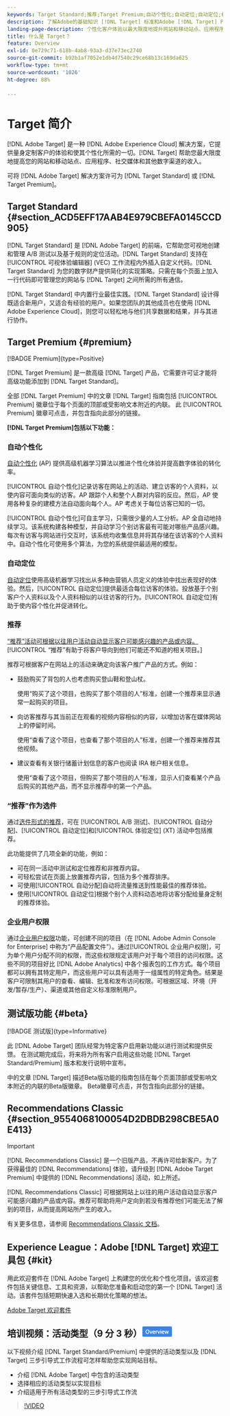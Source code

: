```yaml
---
keywords: Target Standard;推荐;Target Premium;自动个性化;自动定位;自动定位;权限;adobe target 是什么;
description: 了解Adobe的基础知识 [!DNL Target] 标准和Adobe [!DNL Target] Premium。 [!DNL Target]  Premium 包含标准产品中不提供的高级功能。
landing-page-description: 个性化客户体验以最大限度地提升网站和移动站点、应用程序、社交媒体和其他数字渠道的收入。
title: 什么是 Target？
feature: Overview
exl-id: 0e729c71-618b-4ab8-93a3-d37e73ec2740
source-git-commit: b92b1af7052e1db4d7540c29ce68b13c169da625
workflow-type: tm+mt
source-wordcount: '1026'
ht-degree: 88%

---
```


# Target 简介

[!DNL Adobe Target] 是一种 [!DNL Adobe Experience Cloud] 解决方案，它提供量身定制客户的体验和使其个性化所需的一切。[!DNL Target] 帮助您最大限度地提高您的网站和移动站点、应用程序、社交媒体和其他数字渠道的收入。

可将 [!DNL Adobe Target] 解决方案许可为 [!DNL Target Standard] 或 [!DNL Target Premium]。

## Target Standard {#section_ACD5EFF17AAB4E979CBEFA0145CCD905}

[!DNL Target Standard] 是 [!DNL Adobe Target] 的前端，它帮助您可视地创建和管理 A/B 测试以及基于规则的定位活动。[!DNL Target Standard] 支持在[!UICONTROL 可视体验编辑器] (VEC) 工作流程内外插入自定义代码。[!DNL Target Standard] 为您的数字财产提供简化的实现策略。只需在每个页面上加入一行代码即可管理您的网站与 [!DNL Target] 之间所需的所有通信。

[!DNL Target Standard] 中内置行业最佳实践。[!DNL Target Standard] 设计得既适合新用户，又适合有经验的用户。如果您团队的其他成员也在使用 [!DNL Adobe Experience Cloud]，则您可以轻松地与他们共享数据和结果，并与其进行协作。

## Target Premium {#premium}

[!BADGE Premium]{type=Positive}

[!DNL Target Premium] 是一款高级 [!DNL Target] 产品，它需要许可证才能将高级功能添加到 [!DNL Target Standard]。

全部 [!DNL Target Premium] 中的文章 [!DNL Target] 指南包括 [!UICONTROL Premium] 徽章位于每个页面的顶部或受影响文本附近的内联。 此 [!UICONTROL Premium] 徽章可点击，并包含指向此部分的链接。

**[!DNL Target Premium]包括以下功能：**

### 自动个性化

[自动个性化](/help/main/c-activities/t-automated-personalization/automated-personalization.md#task_8AAF837796D74CF893CA2F88BA1491C9) (AP) 提供高级机器学习算法以推进个性化体验并提高数字体验的转化率。

[!UICONTROL 自动个性化]记录访客在网站上的活动、建立访客的个人资料，以使内容可面向类似的访客。AP 跟踪个人和整个人群对内容的反应。然后，AP 使用各种复杂的建模方法自动面向每个人。AP 考虑关于每位访客已知的一切。

[!UICONTROL 自动个性化]可自主学习，只需很少量的人工分析。AP 全自动地持续学习。该系统构建各种模型，并自动学习个别访客最有可能对哪些产品感兴趣。每次有访客与网站进行交互时，该系统均收集信息并将其存储在该访客的个人资料中。自动个性化可使用多个算法，为您的系统提供最适用的模型。

### 自动定位

[自动定位](/help/main/c-activities/auto-target/auto-target-to-optimize.md)使用高级机器学习找出从多种由营销人员定义的体验中找出表现好的体验。然后，[!UICONTROL 自动定位]提供最适合每位访客的体验。投放基于个别客户个人资料以及个人资料相似的以往访客的行为。[!UICONTROL 自动定位]有助于使内容个性化并促进转化。

### 推荐

[“推荐”活动可根据以往用户活动自动显示客户可能感兴趣的产品或内容。](/help/main/c-recommendations/recommendations.md#concept_7556C8A4543942F2A77B13A29339C0C0)[!UICONTROL “推荐”有助于将客户导向到他们可能还不知道的相关项目。]

推荐可根据客户在网站上的活动来确定向该客户推广产品的方式。例如：

* 鼓励购买了背包的人也考虑购买登山鞋和登山杖。

   使用“购买了这个项目，也购买了那个项目的人”标准，创建一个推荐来显示通常一起购买的项目。

* 向访客推荐与其当前正在观看的视频内容相似的内容，以增加访客在媒体网站上的停留时间。

   使用“查看了这个项目，也查看了那个项目的人”标准，创建一个推荐来推荐其他视频。

* 建议查看有关银行储蓄计划信息的客户也阅读 IRA 帐户相关信息。

   使用“查看了这个项目，但购买了那个项目的人”标准，显示人们查看某个产品后购买的其他产品，而不显示推荐中的第一个产品。

### “推荐”作为选件

通过[选件形式的推荐](/help/main/c-recommendations/recommendations-as-an-offer.md)，可在 [!UICONTROL A/B 测试]、[!UICONTROL 自动分配]、[!UICONTROL 自动定位]和[!UICONTROL 体验定位] (XT) 活动中包括推荐。

此功能提供了几项全新的功能，例如：

* 可在同一活动中测试和定位推荐和非推荐内容。
* 可轻松尝试在页面上放置推荐内容，包括为多个推荐排序。
* 可使用[!UICONTROL 自动分配]自动将流量推送到性能最佳的推荐体验。
* 使用[!UICONTROL 自动定位]根据个别个人资料动态地将访客分配给量身定制的推荐体验。

### 企业用户权限

通过[企业用户权限](/help/main/administrating-target/c-user-management/property-channel/property-channel.md#concept_E396B16FA2024ADBA27BC056138F9838)功能，可创建不同的项目（在 [!DNL Adobe Admin Console for Enterprise] 中称为“产品配置文件”）。通过[!UICONTROL 企业用户权限]，可为单个用户分配不同的权限，而这些权限规定该用户对于每个项目的访问权限。这些不同的项目好比 [!DNL Adobe Analytics] 中各个报表包的工作方式。每个项目都可以拥有其特定用户，而这些用户可以具有适用于一组属性的特定角色。结果是客户可限制其用户的查看、编辑、批准和发布访问权限。可根据区域、环境（开发/暂存/生产）、渠道或其他自定义标准限制用户。

## 测试版功能 {#beta}

[!BADGE 测试版]{type=Informative}

此 [!DNL Adobe Target] 团队经常为特定客户启用新功能以进行测试和提供反馈。 在测试期完成后，将来将为所有客户启用这些功能 [!DNL Target Standard/Premium] 版本和发行说明中宣布。

中的文章 [!DNL Target] 描述Beta版功能的指南包括在每个页面顶部或受影响文本附近的内联的Beta版徽章。 Beta徽章可点击，并包含指向此部分的链接。

## Recommendations Classic {#section_9554068100054D2DBDB298CBE5A0E413}

>[!IMPORTANT]
>
>[!DNL Recommendations Classic] 是一个旧版产品，不再许可给新客户。为了获得最佳的 [!DNL Recommendations] 体验，请升级到 [!DNL Adobe Target Premium] 中提供的 [!DNL Recommendations] 活动，如上所述。

[!DNL Recommendations Classic] 可根据网站上以往的用户活动自动显示客户可能感兴趣的产品或内容。推荐可帮助将用户定向到若没有推荐他们可能无法了解到的项目，从而提高网站所产生的收入。

有关更多信息，请参阅 [Recommendations Classic 文档](/help/main/assets/adobe-recommendations-classic.pdf)。

## Experience League：Adobe [!DNL Target] 欢迎工具包 {#kit}

用此欢迎套件在 [!DNL Adobe Target] 上构建您的优化和个性化项目。该欢迎套件包括关键信息、工具和资源，以帮助您准备和启动您的第一个 [!DNL Target] 活动。该套件包括短期快速入选和长期优化策略的想法。

[Adobe Target 欢迎套件](https://expleague.azureedge.net/pdf/Adobe-Target-Welcome-Kit.pdf)

## 培训视频：活动类型（9 分 3 秒）![概述徽章](/help/main/assets/overview.png)

以下视频介绍 [!DNL Target Standard/Premium] 中提供的活动类型以及 [!DNL Target] 三步引导式工作流程可怎样帮助您实现网站目标。

* 介绍 [!DNL Adobe Target] 中包含的活动类型
* 选择相应的活动类型以实现目标
* 介绍适用于所有活动类型的三步引导式工作流

>[!VIDEO](https://video.tv.adobe.com/v/17386)
